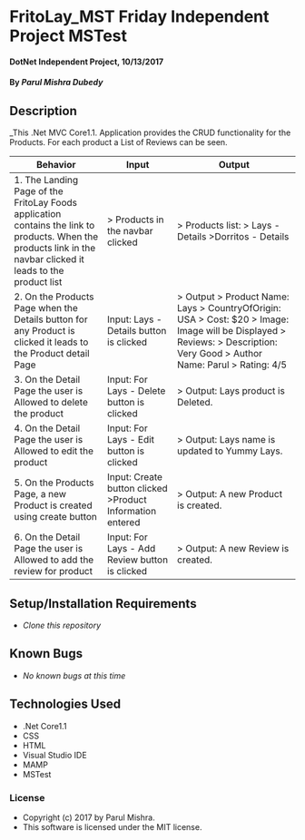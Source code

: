 # FritoLay_MST Friday Independent Project MSTest

#### DotNet Independent Project, 10/13/2017

#### By _Parul Mishra Dubedy_

## Description

_This .Net MVC Core1.1. Application provides the CRUD functionality for the Products. For each product a List of Reviews can be seen.

| Behavior  | Input  | Output  |
|---|---|---|
|1.  The Landing Page of the FritoLay Foods application contains the link to products. When the products link in the navbar clicked it leads to the product list | > Products in the navbar clicked | > Products list: > Lays - Details >Dorritos - Details 
|2.  On the Products Page when the Details button for any Product is clicked it leads to the Product detail Page | Input: Lays -Details button is clicked |> Output > Product Name: Lays > CountryOfOrigin: USA > Cost: $20 > Image: Image will be Displayed > Reviews: > Description: Very Good > Author Name: Parul > Rating: 4/5 
|3.  On the Detail Page the user is Allowed to delete the product | Input: For Lays - Delete button is clicked | >  Output: Lays product is Deleted.
|4.  On the Detail Page the user is Allowed to edit the product | Input: For Lays - Edit button is clicked | > Output: Lays name is updated to Yummy Lays.
|5.  On the Products Page, a new Product is created using  create button | Input: Create button clicked >Product Information entered | > Output: A new Product is created.
|6.  On the Detail Page the user is Allowed to add the review for product | Input: For Lays - Add Review button is clicked | > Output: A new Review is created.

## Setup/Installation Requirements

* _Clone this repository_

## Known Bugs

* _No known bugs at this time_

## Technologies Used

* .Net Core1.1
* CSS
* HTML
* Visual Studio IDE
* MAMP
* MSTest

### License

* Copyright (c) 2017 by Parul Mishra.
* This software is licensed under the MIT license.

